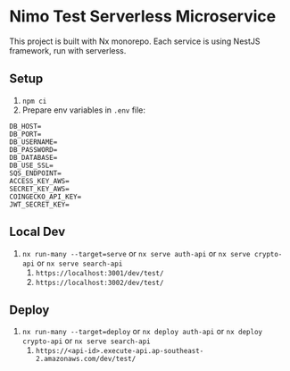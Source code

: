 # Nimo Test Serverless Microservice

This project is built with Nx monorepo. Each service is using NestJS framework, run with serverless.

## Setup
1. `npm ci`
2. Prepare env variables in `.env` file:
```
DB_HOST=
DB_PORT=
DB_USERNAME=
DB_PASSWORD=
DB_DATABASE=
DB_USE_SSL=
SQS_ENDPOINT=
ACCESS_KEY_AWS=
SECRET_KEY_AWS=
COINGECKO_API_KEY=
JWT_SECRET_KEY=
```

## Local Dev
1. `nx run-many --target=serve` or `nx serve auth-api` or `nx serve crypto-api` or `nx serve search-api`
   1. `https://localhost:3001/dev/test/`
   2. `https://localhost:3002/dev/test/`

## Deploy
1. `nx run-many --target=deploy` or `nx deploy auth-api` or `nx deploy crypto-api` or `nx serve search-api`
   1. `https://<api-id>.execute-api.ap-southeast-2.amazonaws.com/dev/test/`

